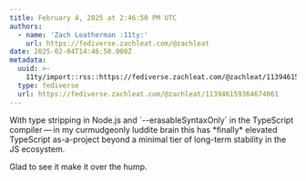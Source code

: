 ```yaml
---
title: February 4, 2025 at 2:46:50 PM UTC
authors:
  - name: 'Zach Leatherman :11ty:'
    url: https://fediverse.zachleat.com/@zachleat
date: 2025-02-04T14:46:50.000Z
metadata:
  uuid: >-
    11ty/import::rss::https://fediverse.zachleat.com/@zachleat/113946159364674061
  type: fediverse
  url: https://fediverse.zachleat.com/@zachleat/113946159364674061
---
```

With type stripping in Node.js and \`--erasableSyntaxOnly\` in the TypeScript compiler — in my curmudgeonly luddite brain this has \*finally\* elevated TypeScript as-a-project beyond a minimal tier of long-term stability in the JS ecosystem.

Glad to see it make it over the hump.